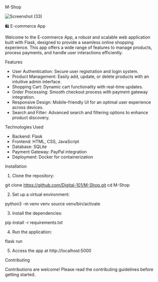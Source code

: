 M-Shop

![Screenshot (33)](https://github.com/user-attachments/assets/ba51e25e-5ab4-405a-90b6-484bc400e899)

🛍️ E-commerce App

Welcome to the E-commerce App, a robust and scalable web application built with Flask, designed to provide a seamless online shopping experience. This app offers a wide range of features to manage products, process payments, and handle user interactions efficiently.

Features

- User Authentication: Secure user registration and login system.
- Product Management: Easily add, update, or delete products with an intuitive admin interface.
- Shopping Cart: Dynamic cart functionality with real-time updates.
- Order Processing: Smooth checkout process with payment gateway integration.
- Responsive Design: Mobile-friendly UI for an optimal user experience across devices.
- Search and Filter: Advanced search and filtering options to enhance product discovery.

Technologies Used

- Backend: Flask
- Frontend: HTML, CSS, JavaScript
- Database: SQLite 
- Payment Gateway: PayPal integration
- Deployment: Docker for containerization

Installation

1. Clone the repository:

git clone https://github.com/Digital-101/M-Shop.git
cd M-Shop


2. Set up a virtual environment:

python3 -m venv venv
source venv/bin/activate


3. Install the dependencies:

pip install -r requirements.txt


4. Run the application:

flask run


5. Access the app at http://localhost:5000

Contributing

Contributions are welcome! Please read the contributing guidelines before getting started.

